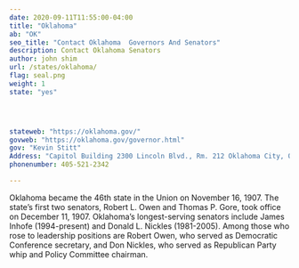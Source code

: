 ```yaml
---
date: 2020-09-11T11:55:00-04:00
title: "Oklahoma"
ab: "OK"
seo_title: "Contact Oklahoma  Governors And Senators"
description: Contact Oklahoma Senators
author: john shim
url: /states/oklahoma/
flag: seal.png
weight: 1
state: "yes"




stateweb: "https://oklahoma.gov/"
govweb: "https://oklahoma.gov/governor.html"
gov: "Kevin Stitt"
Address: "Capitol Building 2300 Lincoln Blvd., Rm. 212 Oklahoma City, OK 73105"
phonenumber: 405-521-2342

---
```


Oklahoma became the 46th state in the Union on November 16, 1907. The state’s first two senators, Robert L. Owen and Thomas P. Gore, took office on December 11, 1907. Oklahoma’s longest-serving senators include James Inhofe (1994-present) and Donald L. Nickles (1981-2005). Among those who rose to leadership positions are Robert Owen, who served as Democratic Conference secretary, and Don Nickles, who served as Republican Party whip and Policy Committee chairman.
